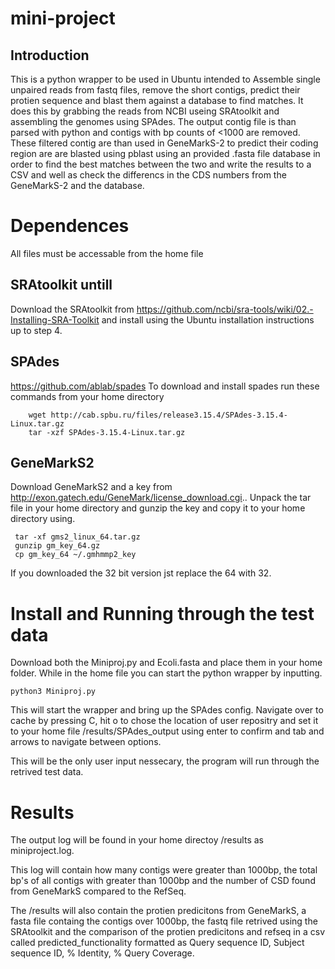 # mini-project
## Introduction
This is a python wrapper to be used in Ubuntu intended to Assemble single unpaired reads from fastq files, remove the short contigs, predict their protien sequence and blast them against a database to find matches.
It does this by grabbing the reads from NCBI useing SRAtoolkit and assembling the genomes using SPAdes. The output contig file is than parsed with python and contigs with bp counts of <1000 are removed. These filtered contig are than used in GeneMarkS-2 to predict their coding region are are blasted using pblast using an provided .fasta file database in order to find the best matches between the two and write the results to a CSV and well as check the differencs in the CDS numbers from the GeneMarkS-2 and the database.
# Dependences
All files must be accessable from the home file
## SRAtoolkit untill
Download the SRAtoolkit from https://github.com/ncbi/sra-tools/wiki/02.-Installing-SRA-Toolkit and install using the Ubuntu installation instructions up to step 4.
## SPAdes
https://github.com/ablab/spades
To download and install spades run these commands from your home directory
```
    wget http://cab.spbu.ru/files/release3.15.4/SPAdes-3.15.4-Linux.tar.gz
    tar -xzf SPAdes-3.15.4-Linux.tar.gz
```
## GeneMarkS2
Download GeneMarkS2 and a key from http://exon.gatech.edu/GeneMark/license_download.cgi..
Unpack the tar file in your home directory and gunzip the key and copy it to your home directory using.
```
 tar -xf gms2_linux_64.tar.gz
 gunzip gm_key_64.gz
 cp gm_key_64 ~/.gmhmmp2_key
```
If you downloaded the 32 bit version jst replace the 64 with 32.

# Install and Running through the test data
Download both the Miniproj.py and Ecoli.fasta and place them in your home folder.
While in the home file you can start the python wrapper by inputting.
```
python3 Miniproj.py
```
This will start the wrapper and bring up the SPAdes config. Navigate over to cache by pressing C, hit o to chose the location of user repositry and set it to your home file /results/SPAdes_output using enter to confirm and tab and arrows to navigate between options.

This will be the only user input nessecary, the program will run through the retrived test data.
# Results
The output log will be found in your home directoy /results as miniproject.log.

This log will contain how many contigs were greater than 1000bp, the total bp's of all contigs with greater than 1000bp and the number of CSD found from GeneMarkS compared to  the RefSeq.

The /results will also contain the protien predicitons from GeneMarkS, a fasta file containg the contigs over 1000bp, the fastq file retrived using the SRAtoolkit and the comparison of the protien predicitons and refseq in a csv called predicted_functionality formatted as Query sequence ID, Subject sequence ID, % Identity, % Query Coverage.
